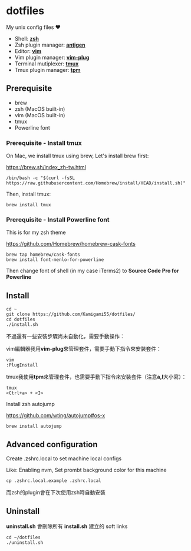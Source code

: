 # dotfiles
My unix config files :heart:

- Shell: **[zsh](https://github.com/zsh-users/zsh)**
- Zsh plugin manager: **[antigen](https://github.com/zsh-users/antigen)**
- Editor: **[vim](https://github.com/vim/vim)**
- Vim plugin manager: **[vim-plug](https://github.com/junegunn/vim-plug)**
- Terminal mutiplexer: **[tmux](https://github.com/tmux/tmux)**
- Tmux plugin manager: **[tpm](https://github.com/tmux-plugins/tpm)**

## Prerequisite

- brew
- zsh (MacOS built-in)
- vim (MacOS built-in)
- tmux
- Powerline font

### Prerequisite - Install tmux

On Mac, we install tmux using brew, Let's install brew first:

https://brew.sh/index_zh-tw.html

```
/bin/bash -c "$(curl -fsSL https://raw.githubusercontent.com/Homebrew/install/HEAD/install.sh)"
```

Then, install tmux:

```
brew install tmux
```

### Prerequisite - Install Powerline font

This is for my zsh theme

https://github.com/Homebrew/homebrew-cask-fonts

```
brew tap homebrew/cask-fonts
brew install font-menlo-for-powerline
```

Then change font of shell (in my case iTerms2) to **Source Code Pro for Powerline**

## Install

```
cd ~
git clone https://github.com/Kamigami55/dotfiles/
cd dotfiles
./install.sh
```

不過還有一些安裝步驟尚未自動化，需要手動操作：


vim編輯器我用**vim-plug**來管理套件，需要手動下指令來安裝套件：

```
vim
:PlugInstall
```

tmux我使用**tpm**來管理套件，也需要手動下指令來安裝套件（注意**a,I**大小寫）：

```
tmux
<Ctrl+a> + <I>
```

Install zsh autojump

https://github.com/wting/autojump#os-x

```
brew install autojump
```

## Advanced configuration

Create .zshrc.local to set machine local configs

Like: Enabling nvm, Set prombt background color for this machine

```
cp .zshrc.local.example .zshrc.local
```

而zsh的plugin會在下次使用zsh時自動安裝

## Uninstall

**uninstall.sh** 會刪除所有 **install.sh** 建立的 soft links

```
cd ~/dotfiles
./uninstall.sh
```
